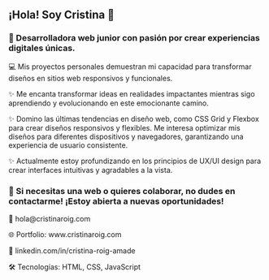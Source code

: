 ## ¡Hola! Soy Cristina 👋


<h3>🌟 Desarrolladora web junior con pasión por crear experiencias digitales únicas.</h3>
<p>💻 Mis proyectos personales demuestran mi capacidad para transformar diseños en sitios web responsivos y funcionales.</p>
<p>✨ Me encanta transformar ideas en realidades impactantes mientras sigo aprendiendo y evolucionando en este emocionante camino.</p>
<p>✨ Domino las últimas tendencias en diseño web, como CSS Grid y Flexbox para crear diseños responsivos y flexibles. Me interesa optimizar mis diseños para diferentes dispositivos y navegadores, garantizando una experiencia de usuario consistente.</p>
<p>✨ Actualmente estoy profundizando en los principios de UX/UI design para crear interfaces intuitivas y agradables a la vista.</p>
<h3>🤝 Si necesitas una web o quieres colaborar, no dudes en contactarme! ¡Estoy abierta a nuevas oportunidades!</h3>
<p>💌 hola@cristinaroig.com</p>
<p>🌐 Portfolio: www.cristinaroig.com</p>
<p>💼 linkedin.com/in/cristina-roig-amade</p>
<p>🛠️ Tecnologías: HTML, CSS, JavaScript</p>


